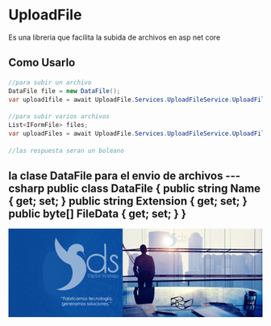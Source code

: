 # UploadFile

Es una libreria que facilita la subida de archivos en asp net core
## Como Usarlo
```csharp
//para subir un archivo
DataFile file = new DataFile();
var upload1file = await UploadFile.Services.UploadFileService.UploadFile(file, folder, hostingEnvironment.WebRootPath);

//para subir varios archivos
List<IFormFile> files;
var uploadFiles = await UploadFile.Services.UploadFileService.UploadFile(files, folder, hostingEnvironment.WebRootPath);

//las respuesta seran un boleano
```
la clase DataFile para el envio de archivos
---csharp
public class DataFile
    {
        public string Name { get; set; }
        public string Extension { get; set; }
        public byte[] FileData { get; set; }
    }
---

![alt tag](https://github.com/nvalle88/ServiciosWeb/blob/master/DS.png)
